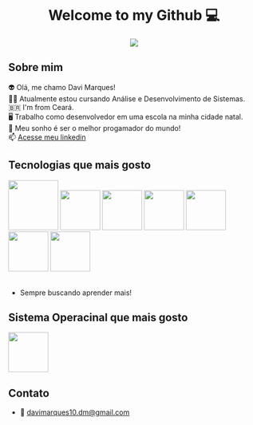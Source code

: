 <center> <h1>Welcome to my Github 💻</h1> </center>

<center>
  <img src="https://user-images.githubusercontent.com/74038190/212748842-9fcbad5b-6173-4175-8a61-521f3dbb7514.gif">
</center>


<h2>Sobre mim</h2>

👽 Olá, me chamo Davi Marques! <br>
👨‍🎓 Atualmente estou cursando Análise e Desenvolvimento de Sistemas.<br>
🇧🇷 I'm from Ceará.<br>
🖥️ Trabalho como desenvolvedor em uma escola na minha cidade natal. <br>
🔭 Meu sonho é ser o melhor progamador do mundo!<br>
📫 [Acesse meu linkedin](https://www.linkedin.com/in/davi-marques-629195250/)


<h2>Tecnologias que mais gosto</h2>
<img src="https://cdn.jsdelivr.net/gh/devicons/devicon@latest/icons/amazonwebservices/amazonwebservices-original-wordmark.svg" width=100px/> <img src="https://cdn.jsdelivr.net/gh/devicons/devicon@latest/icons/java/java-original.svg" width=80px/> <img src="https://cdn.jsdelivr.net/gh/devicons/devicon@latest/icons/javascript/javascript-original.svg" width=80px/> <img src="https://cdn.jsdelivr.net/gh/devicons/devicon@latest/icons/typescript/typescript-original.svg" width=80px/> <img src="https://cdn.jsdelivr.net/gh/devicons/devicon@latest/icons/angular/angular-original.svg" width=80px/> <img src="https://cdn.jsdelivr.net/gh/devicons/devicon@latest/icons/react/react-original.svg" width=80px/> <img src="https://cdn.jsdelivr.net/gh/devicons/devicon@latest/icons/python/python-original.svg" width=80px/>        
<br><br>

- Sempre buscando aprender mais!


<h2>Sistema Operacinal que mais gosto</h2>

<img src="https://cdn.jsdelivr.net/gh/devicons/devicon@latest/icons/ubuntu/ubuntu-original.svg" width=80px/>


<h2>Contato</h2>

- 📧 davimarques10.dm@gmail.com